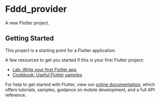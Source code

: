 # Fddd_provider

A new Flutter project.

## Getting Started

This project is a starting point for a Flutter application.

A few resources to get you started if this is your first Flutter project:

- [Lab: Write your first Flutter app](https://flutter.dev/docs/get-started/codelab)
- [Cookbook: Useful Flutter samples](https://flutter.dev/docs/cookbook)

For help to get started with Flutter, view our [online documentation](https://flutter.dev/docs), which offers tutorials, samples, guidance on mobile development, and a full API reference.

